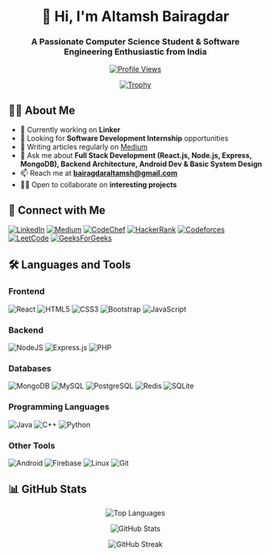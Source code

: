 <div align="center">
  
# 👋 Hi, I'm Altamsh Bairagdar
### A Passionate Computer Science Student & Software Engineering Enthusiastic from India

[![Profile Views](https://komarev.com/ghpvc/?username=altamsh04&label=Profile%20views&color=0e75b6&style=flat)](https://github.com/altamsh04)

[![Trophy](https://github-profile-trophy.vercel.app/?username=altamsh04&theme=onedark&row=1&column=6)](https://github.com/ryo-ma/github-profile-trophy)

</div>

## 👨‍💻 About Me

- 🔭 Currently working on **Linker**
- 🎯 Looking for **Software Development Internship** opportunities
- 📝 Writing articles regularly on [Medium](https://medium.com/@altamsh04)
- 💬 Ask me about **Full Stack Development (React.js, Node.js, Express, MongoDB), Backend Architecture, Android Dev & Basic System Design**
- 📫 Reach me at **bairagdaraltamsh@gmail.com**
- 👨‍💻 Open to collaborate on **interesting projects**

## 🤝 Connect with Me

<div align="left">

[![LinkedIn](https://img.shields.io/badge/LinkedIn-%230077B5.svg?style=for-the-badge&logo=linkedin&logoColor=white)](https://linkedin.com/in/altamsh-bairagdar-324ab7254)
[![Medium](https://img.shields.io/badge/Medium-%23000000.svg?style=for-the-badge&logo=medium&logoColor=white)](https://medium.com/@altamsh04)
[![CodeChef](https://img.shields.io/badge/CodeChef-%23964B00.svg?style=for-the-badge&logo=codechef&logoColor=white)](https://www.codechef.com/users/altamsh_04)
[![HackerRank](https://img.shields.io/badge/-Hackerrank-2EC866?style=for-the-badge&logo=HackerRank&logoColor=white)](https://www.hackerrank.com/bairagdaraltamsh)
[![Codeforces](https://img.shields.io/badge/Codeforces-445f9d?style=for-the-badge&logo=Codeforces&logoColor=white)](https://codeforces.com/profile/altamsh04)
[![LeetCode](https://img.shields.io/badge/LeetCode-000000?style=for-the-badge&logo=LeetCode&logoColor=#d16c06)](https://www.leetcode.com/altamsh04)
[![GeeksForGeeks](https://img.shields.io/badge/GeeksforGeeks-298D46?style=for-the-badge&logo=geeksforgeeks&logoColor=white)](https://auth.geeksforgeeks.org/user/altamsh04/profile)

</div>

## 🛠️ Languages and Tools

### Frontend
![React](https://img.shields.io/badge/react-%2320232a.svg?style=for-the-badge&logo=react&logoColor=%2361DAFB)
![HTML5](https://img.shields.io/badge/html5-%23E34F26.svg?style=for-the-badge&logo=html5&logoColor=white)
![CSS3](https://img.shields.io/badge/css3-%231572B6.svg?style=for-the-badge&logo=css3&logoColor=white)
![Bootstrap](https://img.shields.io/badge/bootstrap-%238511FA.svg?style=for-the-badge&logo=bootstrap&logoColor=white)
![JavaScript](https://img.shields.io/badge/javascript-%23323330.svg?style=for-the-badge&logo=javascript&logoColor=%23F7DF1E)

### Backend
![NodeJS](https://img.shields.io/badge/node.js-6DA55F?style=for-the-badge&logo=node.js&logoColor=white)
![Express.js](https://img.shields.io/badge/express.js-%23404d59.svg?style=for-the-badge&logo=express&logoColor=%2361DAFB)
![PHP](https://img.shields.io/badge/php-%23777BB4.svg?style=for-the-badge&logo=php&logoColor=white)

### Databases
![MongoDB](https://img.shields.io/badge/MongoDB-%234ea94b.svg?style=for-the-badge&logo=mongodb&logoColor=white)
![MySQL](https://img.shields.io/badge/mysql-%2300000f.svg?style=for-the-badge&logo=mysql&logoColor=white)
![PostgreSQL](https://img.shields.io/badge/postgres-%23316192.svg?style=for-the-badge&logo=postgresql&logoColor=white)
![Redis](https://img.shields.io/badge/redis-%23DD0031.svg?style=for-the-badge&logo=redis&logoColor=white)
![SQLite](https://img.shields.io/badge/sqlite-%2307405e.svg?style=for-the-badge&logo=sqlite&logoColor=white)

### Programming Languages
![Java](https://img.shields.io/badge/java-%23ED8B00.svg?style=for-the-badge&logo=openjdk&logoColor=white)
![C++](https://img.shields.io/badge/c++-%2300599C.svg?style=for-the-badge&logo=c%2B%2B&logoColor=white)
![Python](https://img.shields.io/badge/python-3670A0?style=for-the-badge&logo=python&logoColor=ffdd54)

### Other Tools
![Android](https://img.shields.io/badge/Android-3DDC84?style=for-the-badge&logo=android&logoColor=white)
![Firebase](https://img.shields.io/badge/firebase-%23039BE5.svg?style=for-the-badge&logo=firebase)
![Linux](https://img.shields.io/badge/Linux-FCC624?style=for-the-badge&logo=linux&logoColor=black)
![Git](https://img.shields.io/badge/git-%23F05033.svg?style=for-the-badge&logo=git&logoColor=white)

## 📊 GitHub Stats

<div align="center">

![Top Languages](https://github-readme-stats.vercel.app/api/top-langs?username=altamsh04&show_icons=true&locale=en&layout=compact&theme=dark)

![GitHub Stats](https://github-readme-stats.vercel.app/api?username=altamsh04&show_icons=true&locale=en&theme=dark)

![GitHub Streak](https://github-readme-streak-stats.herokuapp.com/?user=altamsh04&theme=dark)

</div>
